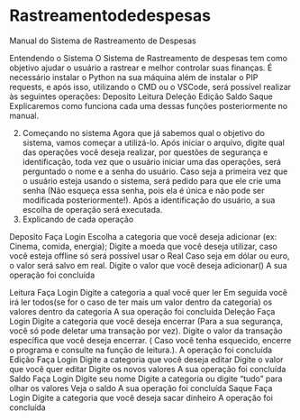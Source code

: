# Rastreamentodedespesas
Manual do Sistema de Rastreamento de Despesas


Entendendo o Sistema
	O Sistema de Rastreamento de despesas tem como objetivo ajudar o usuário a rastrear e melhor controlar suas finanças. É necessário instalar o Python na sua máquina além de instalar o PIP requests, e após isso, utilizando o CMD ou o VSCode, será possível realizar às seguintes operações:
Deposito
Leitura
Deleção
Edição
Saldo
Saque
Explicaremos como funciona cada uma dessas funções posteriormente no manual.

2. Começando no sistema
	Agora que já sabemos qual o objetivo do sistema, vamos começar a utilizá-lo. Após iniciar o arquivo, digite qual das operações você deseja realizar, por questões de segurança e identificação, toda vez que o usuário iniciar uma das operações, será perguntado o nome e a senha do usuário. Caso seja a primeira vez que o usuário esteja usando o sistema, será pedido para que ele crie uma senha (Não esqueça essa senha, pois ela é única e não pode ser modificada posteriormente!). Após a identificação do usuário, a sua escolha de operação será executada.
3. Explicando de cada operação

Deposito
Faça Login
Escolha a categoria que você deseja adicionar (ex: Cinema, comida, energia);
Digite a moeda que você deseja utilizar, caso você esteja offline só será possível usar o Real
Caso seja em dólar ou euro, o valor será salvo em real.
Digite o valor que você deseja adicionar()
A sua operação foi concluída

Leitura
Faça Login
Digite a categoria a qual você quer ler
Em seguida você irá ler todos(se for o caso de ter mais um valor dentro da categoria) os valores dentro da categoria 
A sua operação foi concluída
Deleção
Faça Login
Digite a categoria que você deseja encerrar (Para a sua segurança, você só pode deletar uma transação por vez).
Digite o valor da transação específica que você deseja encerrar. ( Caso você tenha esquecido, encerre o programa e consulte na função de leitura.).
A operação foi concluída
Edição
Faça Login
Digite a categoria que você deseja editar
Digite o valor que você quer editar
Digite os novos valores
A sua operação foi concluída
Saldo
Faça Login
Digite seu nome
Digite a categoria ou digite “tudo” para olhar os valores
Veja o saldo
A sua operação foi concluída
Saque
Faça Login
Digite a categoria que você deseja sacar dinheiro
A operação foi concluída
